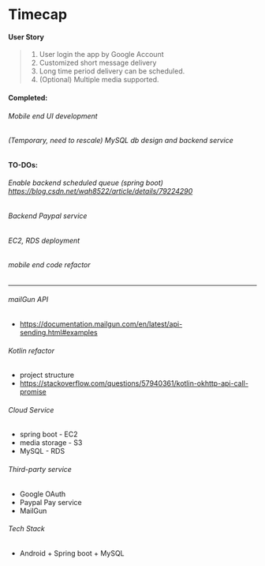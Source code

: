 # Timecap

#### User Story
>1. User login the app by Google Account
>2. Customized short message delivery
>3. Long time period delivery can be scheduled.
>4. (Optional) Multiple media supported.


#### Completed:
###### Mobile end UI development
###### (Temporary, need to rescale) MySQL db design and backend service


#### TO-DOs:
###### Enable backend scheduled queue (spring boot) https://blog.csdn.net/wqh8522/article/details/79224290
###### Backend Paypal service
###### EC2, RDS deployment
###### mobile end code refactor



-----------


###### mailGun API
- https://documentation.mailgun.com/en/latest/api-sending.html#examples

###### Kotlin refactor
- project structure
- https://stackoverflow.com/questions/57940361/kotlin-okhttp-api-call-promise


###### Cloud Service
- spring boot - EC2
- media storage - S3
- MySQL - RDS


###### Third-party service
- Google OAuth
- Paypal Pay service
- MailGun

###### Tech Stack
- Android + Spring boot + MySQL

